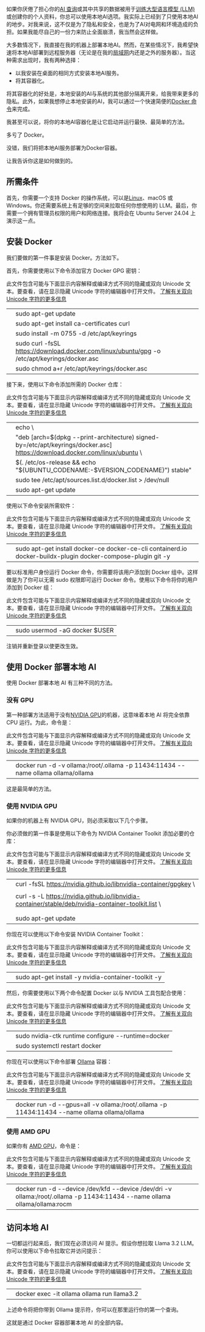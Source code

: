 如果你厌倦了担心你的[AI 查询](https://thenewstack.io/why-ai-and-sql-go-together-like-peanut-butter-and-jelly/)或其中共享的数据被用于[训练大型语言模型 (LLM)](https://thenewstack.io/meeting-the-operational-challenges-of-training-llms/)或创建你的个人资料，你总可以使用本地AI选项。我实际上已经到了只使用本地AI的地步。对我来说，这不仅是为了隐私和安全，也是为了AI对电网和环境造成的负担。如果我能尽自己的一份力来防止全面崩溃，我当然会这样做。

大多数情况下，我直接在我的机器上部署本地AI。然而，在某些情况下，我希望快速将本地AI部署到远程服务器（无论是在我的[局域网](https://thenewstack.io/connect-to-a-local-ollama-ai-instance-from-within-your-lan/)内还是之外的服务器）。当这种需求出现时，我有两种选择：

*   以我安装在桌面的相同方式安装本地AI服务。
*   将其容器化。

将其容器化的好处是，本地安装的AI与系统的其他部分隔离开来，给我带来更多的隐私。此外，如果我想停止本地安装的AI，我可以通过一个快速简便的[Docker 命令](https://thenewstack.io/how-to-use-the-docker-exec-command/)来完成。

我甚至可以说，将你的本地AI容器化是让它启动并运行最快、最简单的方法。

多亏了 Docker。

没错，我们将把本地AI服务部署为Docker容器。

让我告诉你这是如何做到的。

## 所需条件

首先，你需要一个支持 Docker 的操作系统，可以是[Linux](https://thenewstack.io/introduction-to-linux-operating-system/)、macOS 或 Windows。你还需要系统上有足够的空间来拉取任何你想使用的 LLM。最后，你需要一个拥有管理员权限的用户和网络连接。我将会在 Ubuntu Server 24.04 上演示这一点。

## 安装 Docker

我们要做的第一件事是安装 Docker。方法如下。

首先，你需要使用以下命令添加官方 Docker GPG 密钥：

此文件包含可能与下面显示内容解释或编译方式不同的隐藏或双向 Unicode 文本。要查看，请在显示隐藏 Unicode 字符的编辑器中打开文件。
[了解有关双向 Unicode 字符的更多信息](https://github.co/hiddenchars)

| | |
| --- | --- |
| | sudo apt-get update |
| | sudo apt-get install ca-certificates curl |
| | sudo install -m 0755 -d /etc/apt/keyrings |
| | sudo curl -fsSL https://download.docker.com/linux/ubuntu/gpg -o /etc/apt/keyrings/docker.asc |
| | sudo chmod a+r /etc/apt/keyrings/docker.asc |

接下来，使用以下命令添加所需的 Docker 仓库：

此文件包含可能与下面显示内容解释或编译方式不同的隐藏或双向 Unicode 文本。要查看，请在显示隐藏 Unicode 字符的编辑器中打开文件。
[了解有关双向 Unicode 字符的更多信息](https://github.co/hiddenchars)

| | |
| --- | --- |
| | echo \ |
| | "deb [arch=$(dpkg --print-architecture) signed-by=/etc/apt/keyrings/docker.asc] https://download.docker.com/linux/ubuntu \ |
| | $(. /etc/os-release && echo "${UBUNTU\_CODENAME:-$VERSION\_CODENAME}") stable" | \ |
| | sudo tee /etc/apt/sources.list.d/docker.list > /dev/null |
| | sudo apt-get update |

使用以下命令安装所需软件：

此文件包含可能与下面显示内容解释或编译方式不同的隐藏或双向 Unicode 文本。要查看，请在显示隐藏 Unicode 字符的编辑器中打开文件。
[了解有关双向 Unicode 字符的更多信息](https://github.co/hiddenchars)

| | |
| --- | --- |
| | sudo apt-get install docker-ce docker-ce-cli containerd.io docker-buildx-plugin docker-compose-plugin git -y |

要以标准用户身份运行 Docker 命令，你需要将该用户添加到 Docker 组中。这样做是为了你可以无需 sudo 权限即可运行 Docker 命令。使用以下命令将你的用户添加到 Docker 组：

此文件包含可能与下面显示内容解释或编译方式不同的隐藏或双向 Unicode 文本。要查看，请在显示隐藏 Unicode 字符的编辑器中打开文件。
[了解有关双向 Unicode 字符的更多信息](https://github.co/hiddenchars)

| | |
| --- | --- |
| | sudo usermod -aG docker $USER |

注销并重新登录以使更改生效。

## 使用 Docker 部署本地 AI

使用 Docker 部署本地 AI 有三种不同的方法。

### 没有 GPU

第一种部署方法适用于没有[NVIDIA GPU](https://thenewstack.io/nvidia-gpu-dominance-at-a-crossroads/)的机器，这意味着本地 AI 将完全依靠 CPU 运行。为此，命令是：

此文件包含可能与下面显示内容解释或编译方式不同的隐藏或双向 Unicode 文本。要查看，请在显示隐藏 Unicode 字符的编辑器中打开文件。
[了解有关双向 Unicode 字符的更多信息](https://github.co/hiddenchars)

| | |
| --- | --- |
| | docker run -d -v ollama:/root/.ollama -p 11434:11434 --name ollama ollama/ollama |

这是最简单的方法。

### 使用 NVIDIA GPU

如果你的机器上有 NVIDIA GPU，则必须采取以下几个步骤。

你必须做的第一件事是使用以下命令为 NVIDIA Container Toolkit 添加必要的仓库：

此文件包含可能与下面显示内容解释或编译方式不同的隐藏或双向 Unicode 文本。要查看，请在显示隐藏 Unicode 字符的编辑器中打开文件。
[了解有关双向 Unicode 字符的更多信息](https://github.co/hiddenchars)

| | |
| --- | --- |
| | curl -fsSL https://nvidia.github.io/libnvidia-container/gpgkey \ |
| | | sudo gpg --dearmor -o /usr/share/keyrings/nvidia-container-toolkit-keyring.gpg |
| | curl -s -L https://nvidia.github.io/libnvidia-container/stable/deb/nvidia-container-toolkit.list \ |
| | | sed 's#deb https://#deb [signed-by=/usr/share/keyrings/nvidia-container-toolkit-keyring.gpg] https://#g' \ |
| | | sudo tee /etc/apt/sources.list.d/nvidia-container-toolkit.list |
| | sudo apt-get update |

你现在可以使用以下命令安装 NVIDIA Container Toolkit：

此文件包含可能与下面显示内容解释或编译方式不同的隐藏或双向 Unicode 文本。要查看，请在显示隐藏 Unicode 字符的编辑器中打开文件。
[了解有关双向 Unicode 字符的更多信息](https://github.co/hiddenchars)

| | |
| --- | --- |
| | sudo apt-get install -y nvidia-container-toolkit -y |

然后，你需要使用以下两个命令配置 Docker 以与 NVIDIA 工具包配合使用：

此文件包含可能与下面显示内容解释或编译方式不同的隐藏或双向 Unicode 文本。要查看，请在显示隐藏 Unicode 字符的编辑器中打开文件。
[了解有关双向 Unicode 字符的更多信息](https://github.co/hiddenchars)

| | |
| --- | --- |
| | sudo nvidia-ctk runtime configure --runtime=docker |
| | sudo systemctl restart docker |

你现在可以使用以下命令部署 [Ollama](https://thenewstack.io/how-to-set-up-and-run-a-local-llm-with-ollama-and-llama-2/) 容器：

此文件包含可能与下面显示内容解释或编译方式不同的隐藏或双向 Unicode 文本。要查看，请在显示隐藏 Unicode 字符的编辑器中打开文件。
[了解有关双向 Unicode 字符的更多信息](https://github.co/hiddenchars)

| | |
| --- | --- |
| | docker run -d --gpus=all -v ollama:/root/.ollama -p 11434:11434 --name ollama ollama/ollama |

### 使用 AMD GPU

如果你有 [AMD GPU](https://thenewstack.io/gunslinging-amd-tough-on-software-as-developers-balk/)，命令是：

此文件包含可能与下面显示内容解释或编译方式不同的隐藏或双向 Unicode 文本。要查看，请在显示隐藏 Unicode 字符的编辑器中打开文件。
[了解有关双向 Unicode 字符的更多信息](https://github.co/hiddenchars)

| | |
| --- | --- |
| | docker run -d --device /dev/kfd --device /dev/dri -v ollama:/root/.ollama -p 11434:11434 --name ollama ollama/ollama:rocm |

## 访问本地 AI

一切都运行起来后，我们现在必须访问 AI 提示。假设你想拉取 Llama 3.2 LLM。你可以使用以下命令拉取它并访问提示：

此文件包含可能与下面显示内容解释或编译方式不同的隐藏或双向 Unicode 文本。要查看，请在显示隐藏 Unicode 字符的编辑器中打开文件。
[了解有关双向 Unicode 字符的更多信息](https://github.co/hiddenchars)

| | |
| --- | --- |
| | docker exec -it ollama ollama run llama3.2 |

上述命令将把你带到 Ollama 提示符，你可以在那里运行你的第一个查询。

这就是通过 Docker 容器部署本地 AI 的全部内容。